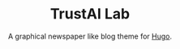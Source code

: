 ---
title: TrustAI Lab
subtitle: A graphical newspaper like blog theme for [Hugo](https://gohugo.io/).
banner:
  src: banner.jpg
  caption: Wenjie Ruan
  href: https://unsplash.com/photos/y83Je1OC6Wc
---